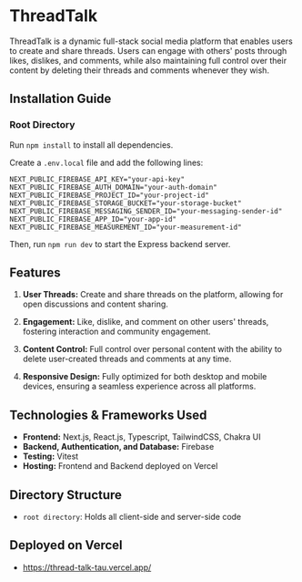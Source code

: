 # ThreadTalk

ThreadTalk is a dynamic full-stack social media platform that enables users to create and share threads. Users can engage with others' posts through likes, dislikes, and comments, while also maintaining full control over their content by deleting their threads and comments whenever they wish.

## Installation Guide

### Root Directory
Run `npm install` to install all dependencies.

Create a `.env.local` file and add the following lines:

```
NEXT_PUBLIC_FIREBASE_API_KEY="your-api-key"
NEXT_PUBLIC_FIREBASE_AUTH_DOMAIN="your-auth-domain"
NEXT_PUBLIC_FIREBASE_PROJECT_ID="your-project-id"
NEXT_PUBLIC_FIREBASE_STORAGE_BUCKET="your-storage-bucket"
NEXT_PUBLIC_FIREBASE_MESSAGING_SENDER_ID="your-messaging-sender-id"
NEXT_PUBLIC_FIREBASE_APP_ID="your-app-id"
NEXT_PUBLIC_FIREBASE_MEASUREMENT_ID="your-measurement-id"
```

Then, run `npm run dev` to start the Express backend server.

## Features

1. **User Threads:** Create and share threads on the platform, allowing for open discussions and content sharing.
   
2. **Engagement:** Like, dislike, and comment on other users' threads, fostering interaction and community engagement.
   
3. **Content Control:** Full control over personal content with the ability to delete user-created threads and comments at any time.
   
4. **Responsive Design:** Fully optimized for both desktop and mobile devices, ensuring a seamless experience across all platforms.

## Technologies & Frameworks Used
- **Frontend:** Next.js, React.js, Typescript, TailwindCSS, Chakra UI
- **Backend, Authentication, and Database:** Firebase
- **Testing:** Vitest
- **Hosting:** Frontend and Backend deployed on Vercel

## Directory Structure

- `root directory`: Holds all client-side and server-side code

## Deployed on Vercel
- https://thread-talk-tau.vercel.app/

